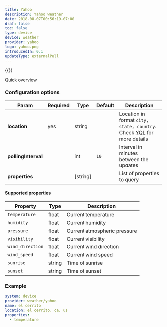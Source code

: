 ```yaml
---
title: Yahoo
description: Yahoo weather
date: 2018-08-07T00:56:19-07:00
draf: false
toc: false
type: device
device: weather
provider: yahoo
logo: yahoo.png
introducedIn: 0.1
updateType: externalPull
---
```

{{<device>}}

Quick overview

### Configuration options

| Param | Required | Type | Default | Description |
|-------|----------|------|---------|-------------|
| **location** | yes | string || Location in format `city, state, country`. Check [YQL](https://developer.yahoo.com/weather/) for more details |  
| **pollingInterval** || int | `10` | Interval in minutes between the updates |
| **properties** || [string] || List of properties to query |

#### Supported properties

| Property | Type | Description |
|----------|------|-------------|
| `temperature` | float | Current temperature |
| `humidity` | float | Current humidity |
| `pressure` | float | Current atmospheric pressure |
| `visibility` | float | Current visibility |
| `wind_direction` | float | Current wind direction |
| `wind_speed` | float | Current wind speed |
| `sunrise` | string | Time of sunrise |
| `sunset` | string | Time of sunset |

### Example

```yaml
system: device
provider: weather/yahoo
name: el cerrito
location: el cerrito, ca, us
properties:
  - temperature
```